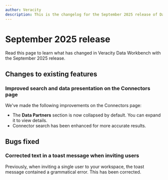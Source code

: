 ```yaml
---
author: Veracity
description: This is the changelog for the September 2025 release of Data Workbench.
---
```


# September 2025 release
Read this page to learn what has changed in Veracity Data Workbench with the September 2025 release.

## Changes to existing features

### Improved search and data presentation on the Connectors page
We've made the following improvements on the Connectors page:
- The **Data Partners** section is now collapsed by default. You can expand it to view details.
- Connector search has been enhanced for more accurate results.

## Bugs fixed

### Corrected text in a toast message when inviting users
Previously, when inviting a single user to your workspace, the toast message contained a grammatical error. This has been corrected.
